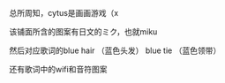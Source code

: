 总所周知，cytus是画画游戏（x  

该铺面所含的图案有日文的ミク，也就miku

然后对应歌词的blue hair （蓝色头发） blue tie （蓝色领带）

还有歌词中的wifi和音符图案